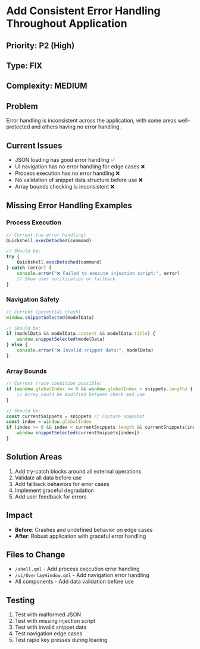 # Add Consistent Error Handling Throughout Application

## Priority: P2 (High)
## Type: FIX
## Complexity: MEDIUM

## Problem
Error handling is inconsistent across the application, with some areas well-protected and others having no error handling.

## Current Issues
- JSON loading has good error handling ✅
- UI navigation has no error handling for edge cases ❌
- Process execution has no error handling ❌
- No validation of snippet data structure before use ❌
- Array bounds checking is inconsistent ❌

## Missing Error Handling Examples

### Process Execution
```javascript
// Current (no error handling)
Quickshell.execDetached(command)

// Should be:
try {
    Quickshell.execDetached(command)
} catch (error) {
    console.error("❌ Failed to execute injection script:", error)
    // Show user notification or fallback
}
```

### Navigation Safety
```javascript
// Current (potential crash)
window.snippetSelected(modelData)

// Should be:
if (modelData && modelData.content && modelData.title) {
    window.snippetSelected(modelData)
} else {
    console.error("❌ Invalid snippet data:", modelData)
}
```

### Array Bounds
```javascript
// Current (race condition possible)
if (window.globalIndex >= 0 && window.globalIndex < snippets.length) {
    // Array could be modified between check and use
}

// Should be:
const currentSnippets = snippets // Capture snapshot
const index = window.globalIndex
if (index >= 0 && index < currentSnippets.length && currentSnippets[index]) {
    window.snippetSelected(currentSnippets[index])
}
```

## Solution Areas
1. Add try-catch blocks around all external operations
2. Validate all data before use
3. Add fallback behaviors for error cases
4. Implement graceful degradation
5. Add user feedback for errors

## Impact
- **Before**: Crashes and undefined behavior on edge cases
- **After**: Robust application with graceful error handling

## Files to Change
- `/shell.qml` - Add process execution error handling
- `/ui/OverlayWindow.qml` - Add navigation error handling
- All components - Add data validation before use

## Testing
1. Test with malformed JSON
2. Test with missing injection script
3. Test with invalid snippet data
4. Test navigation edge cases
5. Test rapid key presses during loading